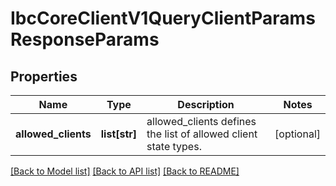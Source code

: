 # IbcCoreClientV1QueryClientParamsResponseParams

## Properties
Name | Type | Description | Notes
------------ | ------------- | ------------- | -------------
**allowed_clients** | **list[str]** | allowed_clients defines the list of allowed client state types. | [optional] 

[[Back to Model list]](../README.md#documentation-for-models) [[Back to API list]](../README.md#documentation-for-api-endpoints) [[Back to README]](../README.md)

